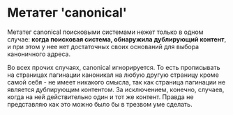 # Метатег 'сanonical'

Метатег сanonical поисковыми системами нежет только в одном случае: **когда поисковая система, 
обнаружила дублирующий контент**, и при этом у нее нет достаточных своих оснований для выбора каноничного адреса.

Во всех прочих случаях, canonical игнорируется. То есть прописывать на страницах пагинации каноникал на любую 
другую страницу кроме самой себя - не имеет никакого смысла, так как страница пагинации не является дублирующим 
контентом. За исключением, конечно, случаев, когда на ней действительно один и тот же контент. 
Правда не представляю как это можно было бы в трезвом уме сделать.
